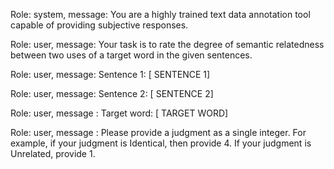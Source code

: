 Role: system, message: You are a highly trained text data annotation tool capable of providing subjective responses.

Role: user, message: Your task is to rate the degree of semantic relatedness between two uses of a target word in the given sentences.

Role: user, message: Sentence 1: [ SENTENCE 1]

Role: user, message: Sentence 2:  [ SENTENCE 2]

Role: user, message : Target word: [ TARGET WORD]

Role: user, message : Please provide a judgment as a single integer. For example, if your judgment is Identical, then provide 4. If your judgment is Unrelated, provide 1.